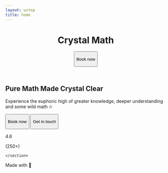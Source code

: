 ```yaml
---
layout: wstep
title: home
---
```

<body class="relative text-sm sm:text-base text-[#3929ff] min-h-screen flex flex-col">
  <div class="absolute inset-0 bgGrid z-[-1] opacity-50"></div>
  <header
    class="sticky top-0 max-w-[1000px] mx-auto w-full p-4 sm:p-8 gap-4 sm:gap-8 flex items-center justify-between gap-4">
    <h1 class="">Crystal Math</h1>
    <button class=" px-6 lightShadow py-3  cursor-pointer   rounded-full bg-white blueShadow font-medium ">
      <p>Book now</p>
    </button>
  </header>
  <main id="app" class=" flex flex-col flex-1">
    <section class="flex flex-col max-w-[1000px] w-full mx-auto p-8 gap-8 md:gap-14 py-10 sm:py-14 md:py-20">
      <h2 class="font-bold text-2xl sm:text-4xl md:text-5xl lg:text-6xl  text-center">Pure Math Made Crystal Clear</h2>
      <p class="mx-auto max-w-[800px] w-full text-center text-base sm:text-lg md:text-xl">Experience the euphoric high
        of greater knowledge, deeper understanding and some wild math 🔥 </p>
      <div class="grid grid grid-cols-1 sm:grid-cols-2 gap-4 sm:gap-8 sm:w-fit sm:mx-auto py-4">
        <button
          class=" px-6 lightShadow py-3 sm:px-10 sm:py-4  cursor-pointer   rounded-full bg-white blueShadow font-medium ">
          <p class=" text-base sm:text-lg md:text-xl">Book now</p>
        </button>
        <button
          class=" px-6 lightShadow py-3 sm:px-10 sm:py-4 bg-[#3929ff] cursor-pointer rounded-full blueShadow font-medium ">
          <p class="text-white text-base sm:text-lg md:text-xl">Get in touch</p>
        </button>
      </div>
      <div class="flex items-center gap-4 mx-auto text-base sm:text-lg">
        <p>4.6</p>
        <div class="flex items-center gap-0.5">
          <i class="fa-solid fa-star text-amber-400"></i>
          <i class="fa-solid fa-star text-amber-400"></i>
          <i class="fa-solid fa-star text-amber-400"></i>
          <i class="fa-solid fa-star text-amber-400"></i>
          <div class="grid place-items-center relative">
            <div class="flex justify-end w-[40%] absolute top-1/2 -translate-y-1/2 right-0 overflow-hidden">
              <i class="fa-solid fa-star text-white"></i>
            </div>
            <i class="fa-solid fa-star text-amber-400"></i>
          </div>
        </div>
        <p>(250+)</p>
      </div>

    </section>
  </main>
  <footer class="flex items-center justify-center py-10">
    <p>Made with 💛</p>
  </footer>
